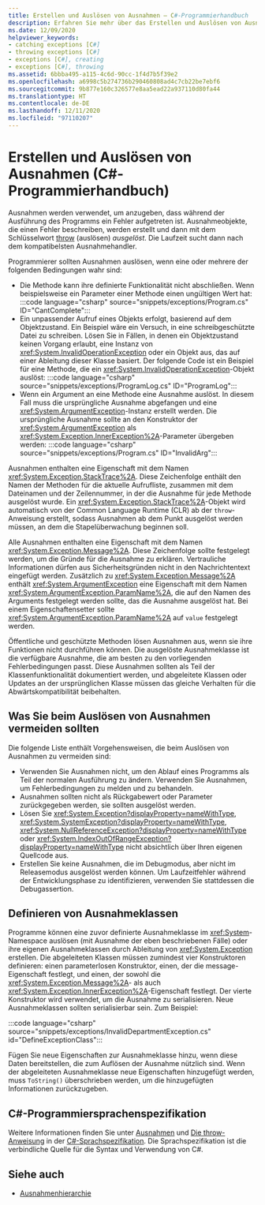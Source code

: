 ```yaml
---
title: Erstellen und Auslösen von Ausnahmen – C#-Programmierhandbuch
description: Erfahren Sie mehr über das Erstellen und Auslösen von Ausnahmen. Ausnahmen werden verwendet, um anzugeben, dass während der Ausführung eines Programms ein Fehler aufgetreten ist.
ms.date: 12/09/2020
helpviewer_keywords:
- catching exceptions [C#]
- throwing exceptions [C#]
- exceptions [C#], creating
- exceptions [C#], throwing
ms.assetid: 6bbba495-a115-4c6d-90cc-1f4d7b5f39e2
ms.openlocfilehash: a6998c5b274736b290460808ad4c7cb22be7ebf6
ms.sourcegitcommit: 9b877e160c326577e8aa5ead22a937110d80fa44
ms.translationtype: HT
ms.contentlocale: de-DE
ms.lasthandoff: 12/11/2020
ms.locfileid: "97110207"
---
```

# <a name="creating-and-throwing-exceptions-c-programming-guide"></a>Erstellen und Auslösen von Ausnahmen (C#-Programmierhandbuch)

Ausnahmen werden verwendet, um anzugeben, dass während der Ausführung des Programms ein Fehler aufgetreten ist. Ausnahmeobjekte, die einen Fehler beschreiben, werden erstellt und dann mit dem Schlüsselwort [throw](../../language-reference/keywords/throw.md) (auslösen) *ausgelöst*. Die Laufzeit sucht dann nach dem kompatibelsten Ausnahmehandler.

Programmierer sollten Ausnahmen auslösen, wenn eine oder mehrere der folgenden Bedingungen wahr sind:

- Die Methode kann ihre definierte Funktionalität nicht abschließen. Wenn beispielsweise ein Parameter einer Methode einen ungültigen Wert hat:
  :::code language="csharp" source="snippets/exceptions/Program.cs" ID="CantComplete":::
- Ein unpassender Aufruf eines Objekts erfolgt, basierend auf dem Objektzustand. Ein Beispiel wäre ein Versuch, in eine schreibgeschützte Datei zu schreiben. Lösen Sie in Fällen, in denen ein Objektzustand keinen Vorgang erlaubt, eine Instanz von <xref:System.InvalidOperationException> oder ein Objekt aus, das auf einer Ableitung dieser Klasse basiert. Der folgende Code ist ein Beispiel für eine Methode, die ein <xref:System.InvalidOperationException>-Objekt auslöst:
  :::code language="csharp" source="snippets/exceptions/ProgramLog.cs" ID="ProgramLog":::
- Wenn ein Argument an eine Methode eine Ausnahme auslöst. In diesem Fall muss die ursprüngliche Ausnahme abgefangen und eine <xref:System.ArgumentException>-Instanz erstellt werden. Die ursprüngliche Ausnahme sollte an den Konstruktor der <xref:System.ArgumentException> als <xref:System.Exception.InnerException%2A>-Parameter übergeben werden:
  :::code language="csharp" source="snippets/exceptions/Program.cs" ID="InvalidArg":::

Ausnahmen enthalten eine Eigenschaft mit dem Namen <xref:System.Exception.StackTrace%2A>. Diese Zeichenfolge enthält den Namen der Methoden für die aktuelle Aufrufliste, zusammen mit dem Dateinamen und der Zeilennummer, in der die Ausnahme für jede Methode ausgelöst wurde. Ein <xref:System.Exception.StackTrace%2A>-Objekt wird automatisch von der Common Language Runtime (CLR) ab der `throw`-Anweisung erstellt, sodass Ausnahmen ab dem Punkt ausgelöst werden müssen, an dem die Stapelüberwachung beginnen soll.

Alle Ausnahmen enthalten eine Eigenschaft mit dem Namen <xref:System.Exception.Message%2A>. Diese Zeichenfolge sollte festgelegt werden, um die Gründe für die Ausnahme zu erklären. Vertrauliche Informationen dürfen aus Sicherheitsgründen nicht in den Nachrichtentext eingefügt werden. Zusätzlich zu <xref:System.Exception.Message%2A> enthält <xref:System.ArgumentException> eine Eigenschaft mit dem Namen <xref:System.ArgumentException.ParamName%2A>, die auf den Namen des Arguments festgelegt werden sollte, das die Ausnahme ausgelöst hat. Bei einem Eigenschaftensetter sollte <xref:System.ArgumentException.ParamName%2A> auf `value` festgelegt werden.

Öffentliche und geschützte Methoden lösen Ausnahmen aus, wenn sie ihre Funktionen nicht durchführen können. Die ausgelöste Ausnahmeklasse ist die verfügbare Ausnahme, die am besten zu den vorliegenden Fehlerbedingungen passt. Diese Ausnahmen sollten als Teil der Klassenfunktionalität dokumentiert werden, und abgeleitete Klassen oder Updates an der ursprünglichen Klasse müssen das gleiche Verhalten für die Abwärtskompatibilität beibehalten.

## <a name="things-to-avoid-when-throwing-exceptions"></a>Was Sie beim Auslösen von Ausnahmen vermeiden sollten

Die folgende Liste enthält Vorgehensweisen, die beim Auslösen von Ausnahmen zu vermeiden sind:

- Verwenden Sie Ausnahmen nicht, um den Ablauf eines Programms als Teil der normalen Ausführung zu ändern. Verwenden Sie Ausnahmen, um Fehlerbedingungen zu melden und zu behandeln.
- Ausnahmen sollten nicht als Rückgabewert oder Parameter zurückgegeben werden, sie sollten ausgelöst werden.
- Lösen Sie <xref:System.Exception?displayProperty=nameWithType>, <xref:System.SystemException?displayProperty=nameWithType>, <xref:System.NullReferenceException?displayProperty=nameWithType> oder <xref:System.IndexOutOfRangeException?displayProperty=nameWithType> nicht absichtlich über Ihren eigenen Quellcode aus.
- Erstellen Sie keine Ausnahmen, die im Debugmodus, aber nicht im Releasemodus ausgelöst werden können. Um Laufzeitfehler während der Entwicklungsphase zu identifizieren, verwenden Sie stattdessen die Debugassertion.

## <a name="defining-exception-classes"></a>Definieren von Ausnahmeklassen

Programme können eine zuvor definierte Ausnahmeklasse im <xref:System>-Namespace auslösen (mit Ausnahme der eben beschriebenen Fälle) oder ihre eigenen Ausnahmeklassen durch Ableitung von <xref:System.Exception> erstellen. Die abgeleiteten Klassen müssen zumindest vier Konstruktoren definieren: einen parameterlosen Konstruktor, einen, der die message-Eigenschaft festlegt, und einen, der sowohl die <xref:System.Exception.Message%2A>- als auch <xref:System.Exception.InnerException%2A>-Eigenschaft festlegt. Der vierte Konstruktor wird verwendet, um die Ausnahme zu serialisieren. Neue Ausnahmeklassen sollten serialisierbar sein. Zum Beispiel:

:::code language="csharp" source="snippets/exceptions/InvalidDepartmentException.cs" id="DefineExceptionClass":::

Fügen Sie neue Eigenschaften zur Ausnahmeklasse hinzu, wenn diese Daten bereitstellen, die zum Auflösen der Ausnahme nützlich sind. Wenn der abgeleiteten Ausnahmeklasse neue Eigenschaften hinzugefügt werden, muss `ToString()` überschrieben werden, um die hinzugefügten Informationen zurückzugeben.

## <a name="c-language-specification"></a>C#-Programmiersprachenspezifikation

Weitere Informationen finden Sie unter [Ausnahmen](~/_csharplang/spec/exceptions.md) und [Die throw-Anweisung](~/_csharplang/spec/statements.md#the-throw-statement) in der [C#-Sprachspezifikation](/dotnet/csharp/language-reference/language-specification/introduction). Die Sprachspezifikation ist die verbindliche Quelle für die Syntax und Verwendung von C#.

## <a name="see-also"></a>Siehe auch

- [Ausnahmenhierarchie](../../../standard/exceptions/index.md)
